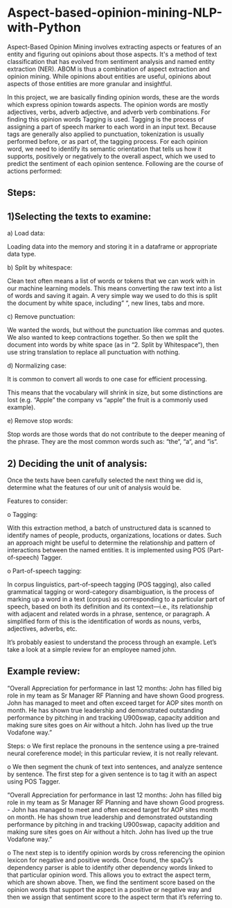 # Aspect-based-opinion-mining-NLP-with-Python
Aspect-Based Opinion Mining involves extracting aspects or features of an entity and figuring out opinions about those aspects. It's a method of text classification that has evolved from sentiment analysis and named entity extraction (NER). ABOM is thus a combination of aspect extraction and opinion mining. While opinions about entities are useful, opinions about aspects of those entities are more granular and insightful.

In this project, we are basically finding opinion words, these are the words which express opinion towards aspects. The opinion words are mostly adjectives, verbs, adverb adjective, and adverb verb combinations. For finding this opinion words Tagging is used.  Tagging is the process of assigning a part of speech marker to each word in an input text. Because tags are generally also applied to punctuation, tokenization is usually performed before, or as part of, the tagging process. For each opinion word, we need to identify its semantic orientation that tells us how it supports, positively or negatively to the overall aspect, which we used to predict the sentiment of each opinion sentence. Following are the course of actions performed:

## Steps:
## 1)Selecting the texts to examine:
          
a) Load data: 

Loading data into the memory and storing it in a dataframe or appropriate data type.

b) Split by whitespace:

Clean text often means a list of words or tokens that we can work with in our machine learning models. This means converting the raw text into a list of words and               saving it again. A very simple way we used to do this is split the document by white space, including” “, new lines, tabs and more.

c) Remove punctuation:

We wanted the words, but without the punctuation like commas and quotes. We also wanted to keep contractions together.
So then we split the document into words by white space (as in “2. Split by Whitespace“), then use string translation to replace all punctuation with nothing. 

d) Normalizing case:

It is common to convert all words to one case for efficient processing.

This means that the vocabulary will shrink in size, but some distinctions are lost (e.g. “Apple” the company vs “apple” the fruit is a commonly used example).

e) Remove stop words: 

Stop words are those words that do not contribute to the deeper meaning of the phrase. They are the most common words such as: “the“, “a“, and “is“.

## 2) Deciding the unit of analysis:
Once the texts have been carefully selected the next thing we did is, determine what the features of our unit of analysis would be.

Features to consider:

o	Tagging:  

With this extraction method, a batch of unstructured data is scanned to identify names of people, products, organizations, locations or dates. Such an approach might be useful to determine the relationship and pattern of interactions between the named entities. It is implemented using POS (Part-of-speech) Tagger.

o	Part-of-speech tagging:

In corpus linguistics, part-of-speech tagging (POS tagging), also called grammatical tagging or word-category disambiguation, is the process of marking up a word in a text (corpus) as corresponding to a particular part of speech, based on both its definition and its context—i.e., its relationship with adjacent and related words in a phrase, sentence, or paragraph. A simplified form of this is the identification of words as nouns, verbs, adjectives, adverbs, etc.


It’s probably easiest to understand the process through an example. Let’s take a look at a simple review for an employee named john.

## Example review:

“Overall Appreciation for performance in last 12 months: John has filled big role in my team as Sr Manager RF Planning and have shown Good progress. John has managed to meet and often exceed target for AOP sites month on month. He has shown true leadership and demonstrated outstanding performance by pitching in and tracking U900swap, capacity addition and making sure sites goes on Air without a hitch. John has lived up the true Vodafone way.”

Steps:
o	We first replace the pronouns in the sentence using a pre-trained neural coreference model; in this particular review, it is not really relevant. 

o	We then segment the chunk of text into sentences, and analyze sentence by sentence. The first step for a given sentence is to tag it with an aspect using POS Tagger.

“Overall Appreciation for performance in last 12 months: John has filled big role in my team as Sr Manager RF Planning and have shown Good progress. - John has managed to meet and often exceed target for AOP sites month on month. He has shown true leadership and demonstrated outstanding performance by pitching in and tracking U900swap, capacity addition and making sure sites goes on Air without a hitch. John has lived up the true Vodafone way.”

o	The next step is to identify opinion words by cross referencing the opinion lexicon for negative and positive words. Once found, the spaCy’s dependency parser is able to identify other dependency words linked to that particular opinion word. This allows you to extract the aspect term, which are shown above. Then, we find the sentiment score based on the opinion words that support the aspect in a positive or negative way and then we assign that sentiment score to the aspect term that it’s referring to.

